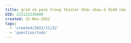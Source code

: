 ```yaml
---
title: grid và pack trong tkinter khác nhau ở điểm nào
UID: 221122235600
created: 22-Nov-2022
tags:
  - 'created/2022/11/22'
  - 'question/todo'
---
```

